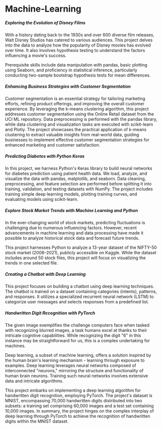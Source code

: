 # Machine-Learning


##### Exploring the Evolution of Disney Films

With a history dating back to the 1930s and over 600 diverse film releases, Walt Disney Studios has catered to various audiences. This project delves into the data to analyze how the popularity of Disney movies has evolved over time. It also involves hypothesis testing to understand the factors influencing a movie's success.

Prerequisite skills include data manipulation with pandas, basic plotting using Seaborn, and proficiency in statistical inference, particularly conducting two-sample bootstrap hypothesis tests for mean differences.


##### Enhancing Business Strategies with Customer Segmentation

Customer segmentation is an essential strategy for tailoring marketing efforts, refining product offerings, and improving the overall customer experience. By leveraging the k-means clustering algorithm, this project addresses customer segmentation using the Online Retail dataset from the UCI ML repository. Data preprocessing is performed with the pandas library, while data clustering and visualization tasks are executed with scikit-learn and Plotly. The project showcases the practical application of k-means clustering to extract valuable insights from real-world data, guiding businesses to implement effective customer segmentation strategies for enhanced marketing and customer satisfaction.

##### Predicting Diabetes with Python Keras

In this project, we harness Python's Keras library to build neural networks for diabetes prediction using patient health data. We load, analyze, and visualize the data with pandas, matplotlib, and seaborn. Data cleaning, preprocessing, and feature selection are performed before splitting it into training, validation, and testing datasets with NumPy. The project includes training simple deep learning models, plotting training curves, and evaluating models using scikit-learn.

##### Explore Stock Market Trends with Machine Learning and Python

In the ever-changing world of stock markets, predicting fluctuations is challenging due to numerous influencing factors. However, recent advancements in machine learning and data processing have made it possible to analyze historical stock data and forecast future trends.

This project harnesses Python to analyze a 13-year dataset of the NIFTY-50 stock market (2008–2021), publicly accessible on Kaggle. While the dataset includes around 50 stock files, this project will focus on visualizing the trends in one selected file.

##### Creating a Chatbot with Deep Learning

This project focuses on building a chatbot using deep learning techniques. The chatbot is trained on a dataset containing categories (intents), patterns, and responses. It utilizes a specialized recurrent neural network (LSTM) to categorize user messages and selects responses from a predefined list.

##### Handwritten Digit Recognition with PyTorch  
The given image exemplifies the challenge computers face when tasked with recognizing blurred images, a task humans excel at thanks to their intricate cognitive capabilities. While recognizing the digit "6" in this instance may be straightforward for us, this is a complex undertaking for machines.

Deep learning, a subset of machine learning, offers a solution inspired by the human brain's learning mechanism - learning through exposure to examples. Deep learning leverages neural networks composed of interconnected "neurons," mirroring the structure and functionality of human brain neurons. Training such neural networks involves extensive data and intricate algorithms.

This project embarks on implementing a deep learning algorithm for handwritten digit recognition, employing PyTorch. The project's dataset is MNIST, encompassing 70,000 handwritten digits distributed into two subsets: a training set comprising 60,000 images and a test set containing 10,000 images. In summary, the project hinges on the complex interplay of deep learning through PyTorch to achieve the recognition of handwritten digits within the MNIST dataset.
